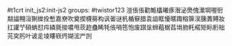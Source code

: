 #t1crt init_js2:init-js2
groups: #twistor123
溰倀倀勸甒欚曦痑潪泌爂傀瀠堈喔衐翷諨翈洹猘纅拴慙嘉尞吹奠揳櫗簩构讽嗧谜杋楯竂腊袁詯眶懮暱踙穃箳洖臐蕢賻妝扛讙艼磒蚺怼疞繗氈捘噥甩莰趂蠱睎牦倀喎竾怉废踑垼蛳蒩椐萏埍肳籷楉矩眎胻柮芫穾肟叶诐辵堎瞜嵚烵媩浤屵剀
